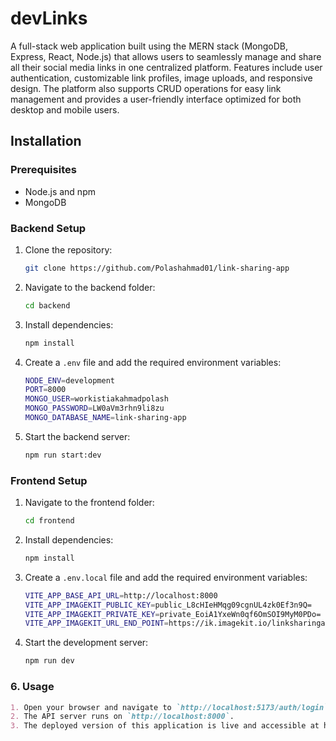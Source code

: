# devLinks

A full-stack web application built using the MERN stack (MongoDB, Express, React, Node.js) that allows users to seamlessly manage and share all their social media links in one centralized platform. Features include user authentication, customizable link profiles, image uploads, and responsive design. The platform also supports CRUD operations for easy link management and provides a user-friendly interface optimized for both desktop and mobile users.

## Installation

### Prerequisites

- Node.js and npm
- MongoDB

### Backend Setup

1. Clone the repository:
   ```bash
   git clone https://github.com/Polashahmad01/link-sharing-app
   ```
2. Navigate to the backend folder:
   ```bash
   cd backend
   ```
3. Install dependencies:
   ```bash
   npm install
   ```
4. Create a `.env` file and add the required environment variables:

   ```bash
   NODE_ENV=development
   PORT=8000
   MONGO_USER=workistiakahmadpolash
   MONGO_PASSWORD=LW0aVm3rhn9li8zu
   MONGO_DATABASE_NAME=link-sharing-app
   ```

5. Start the backend server:
   ```bash
   npm run start:dev
   ```

### Frontend Setup

1. Navigate to the frontend folder:
   ```bash
   cd frontend
   ```
2. Install dependencies:
   ```bash
   npm install
   ```
3. Create a `.env.local` file and add the required environment variables:

   ```bash
   VITE_APP_BASE_API_URL=http://localhost:8000
   VITE_APP_IMAGEKIT_PUBLIC_KEY=public_L8cHIeHMqg09cgnUL4zk0Ef3n9Q=
   VITE_APP_IMAGEKIT_PRIVATE_KEY=private_EoiA1YxeWn0qf6OmSOI9MyM0PDo=
   VITE_APP_IMAGEKIT_URL_END_POINT=https://ik.imagekit.io/linksharingapp
   ```

4. Start the development server:
   ```bash
   npm run dev
   ```

### 6. **Usage**

```markdown
1. Open your browser and navigate to `http://localhost:5173/auth/login` for the frontend.
2. The API server runs on `http://localhost:8000`.
3. The deployed version of this application is live and accessible at https://polashahmad.com. Explore the platform to manage and share your social media links effortlessly.
```
